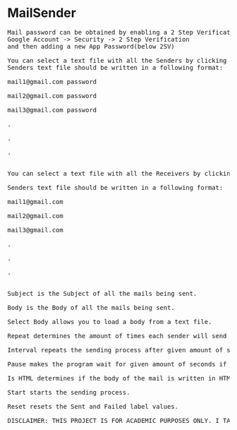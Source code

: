 # MailSender
<pre>
Mail password can be obtained by enabling a 2 Step Verification on your google account that you can find by navigating to:
Google Account -> Security -> 2 Step Verification
and then adding a new App Password(below 2SV)

You can select a text file with all the Senders by clicking the Select Senders button.
Senders text file should be written in a following format:

mail1@gmail.com password

mail2@gmail.com password

mail3@gmail.com password

.

.

.


You can select a text file with all the Receivers by clicking the Select Receivers button.

Senders text file should be written in a following format:

mail1@gmail.com

mail2@gmail.com

mail3@gmail.com

.

.

.


Subject is the Subject of all the mails being sent.

Body is the Body of all the mails being sent.

Select Body allows you to load a body from a text file.

Repeat determines the amount of times each sender will send a mail to each receiver(I'd advise you against using anything above 100).

Interval repeats the sending process after given amount of seconds if Use Interval is enabled.

Pause makes the program wait for given amount of seconds if sending a mail fails(use this if you are sending 90+ mails in total and set it to 90+, else just set it to 0).

Is HTML determines if the body of the mail is written in HTML.

Start starts the sending process.

Reset resets the Sent and Failed label values.

DISCLAIMER: THIS PROJECT IS FOR ACADEMIC PURPOSES ONLY. I TAKE NO RESPONSIBILITY FOR ILLEGAL USAGE AND/OR POTENTIAL HARMS.
</pre>

